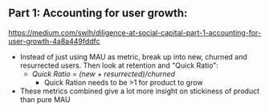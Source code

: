 ## Part 1: Accounting for user growth:

https://medium.com/swlh/diligence-at-social-capital-part-1-accounting-for-user-growth-4a8a449fddfc

- Instead of just using MAU as metric, break up into new, churned and resurrected users. Then look at retention and "Quick Ratio":
  - *Quick Ratio = (new + resurrected)/churned*
    - Quick Ration needs to be >1 for product to grow
- These metrics combined give a lot more insight on stickiness of product than pure MAU